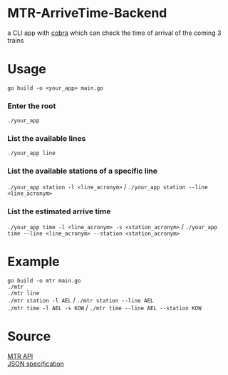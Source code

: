 # MTR-ArriveTime-Backend
a CLI app with [cobra](https://github.com/spf13/cobra) which can check the time of arrival of the coming 3 trains

# Usage
`go build -o <your_app> main.go` <br>
### Enter the root
`./your_app`
### List the available lines
`./your_app line`
### List the available stations of a specific line
`./your_app station -l <line_acronym>` / `./your_app station --line <line_acronym>`
### List the estimated arrive time
`./your_app time -l <line_acronym> -s <station_acronym>` / `./your_app time --line <line_acronym> --station <station_acronym>`

# Example
`go build -o mtr main.go`<br>
`./mtr`<br>
`./mtr line`<br>
`./mtr station -l AEL` / `./mtr station --line AEL`<br>
`./mtr time -l AEL -s KOW` / `./mtr time --line AEL --station KOW` <br>

# Source
[MTR API](https://data.gov.hk/en-data/dataset/mtr-data2-nexttrain-data) <br>
[JSON specification](https://opendata.mtr.com.hk/doc/Next_Train_DataDictionary_v1.1.pdf)
